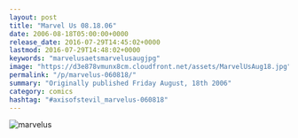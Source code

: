 ```yaml
---
layout: post
title: "Marvel Us 08.18.06"
date: 2006-08-18T05:00:00+0000
release_date: 2016-07-29T14:45:02+0000
lastmod: 2016-07-29T14:48:02+0000
keywords: "marvelusaetsmarvelusaugjpg"
image: "https://d3e878vmunx8cm.cloudfront.net/assets/MarvelUsAug18.jpg"
permalink: "/p/marvelus-060818/"
summary: "Originally published Friday August, 18th 2006"
category: comics
hashtag: "#axisofstevil_marvelus-060818"
---
```


![marvelus](https://d3e878vmunx8cm.cloudfront.net/assets/MarvelUsAug18.jpg)
